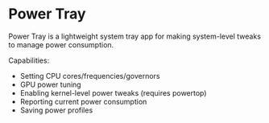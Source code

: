 # Power Tray

Power Tray is a lightweight system tray app for making system-level tweaks to manage power consumption. 

Capabilities: 
- Setting CPU cores/frequencies/governors
- GPU power tuning
- Enabling kernel-level power tweaks (requires powertop)
- Reporting current power consumption
- Saving power profiles